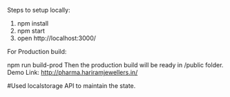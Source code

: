 Steps to setup locally:

1. npm install
2. npm start
3. open http://localhost:3000/

For Production build:

npm run build-prod
Then the production build will be ready in /public folder.
Demo Link: http://pharma.hariramjewellers.in/

#Used localstorage API to maintain the state.
